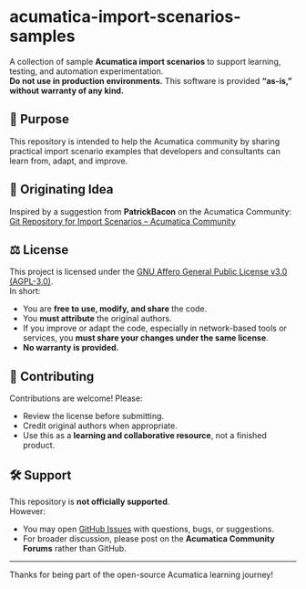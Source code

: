 # acumatica-import-scenarios-samples

A collection of sample **Acumatica import scenarios** to support learning, testing, and automation experimentation.  
**Do not use in production environments.** This software is provided **“as-is,” without warranty of any kind.**

## 📌 Purpose

This repository is intended to help the Acumatica community by sharing practical import scenario examples that developers and consultants can learn from, adapt, and improve.  

## 🧠 Originating Idea

Inspired by a suggestion from **PatrickBacon** on the Acumatica Community:  
[Git Repository for Import Scenarios – Acumatica Community](https://community.acumatica.com/import-and-export-scenarios-117/git-repository-for-import-scenarios-31417)

## ⚖️ License

This project is licensed under the [GNU Affero General Public License v3.0 (AGPL-3.0)](LICENSE).  
In short:
- You are **free to use, modify, and share** the code.
- You **must attribute** the original authors.
- If you improve or adapt the code, especially in network-based tools or services, you **must share your changes under the same license**.
- **No warranty is provided.**

## 🤝 Contributing

Contributions are welcome! Please:
- Review the license before submitting.
- Credit original authors when appropriate.
- Use this as a **learning and collaborative resource**, not a finished product.

## 🛠️ Support

This repository is **not officially supported**.  
However:
- You may open [GitHub Issues](https://github.com/YOUR_REPO/issues) with questions, bugs, or suggestions.
- For broader discussion, please post on the **Acumatica Community Forums** rather than GitHub.

---

Thanks for being part of the open-source Acumatica learning journey!
